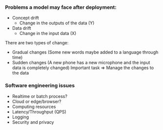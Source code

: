 ### Problems a model may face after deployment:
  * Concept drift
    - Change in the outputs of the data (Y)
  * Data drift
    - Change in the input data (X)
   
There are two types of change:
  * Gradual changes (Some new words maybe added to a language through time)
  * Sudden changes (A new phone has a new microphone and the input data is completely changed)
  Important task => Manage the changes to the data
  
### Software engineering issues
  * Realtime or batch process?
  * Cloud or edge/browser?
  * Computing resources
  * Latency/Throughput (QPS)
  * Logging
  * Security and privacy


  
